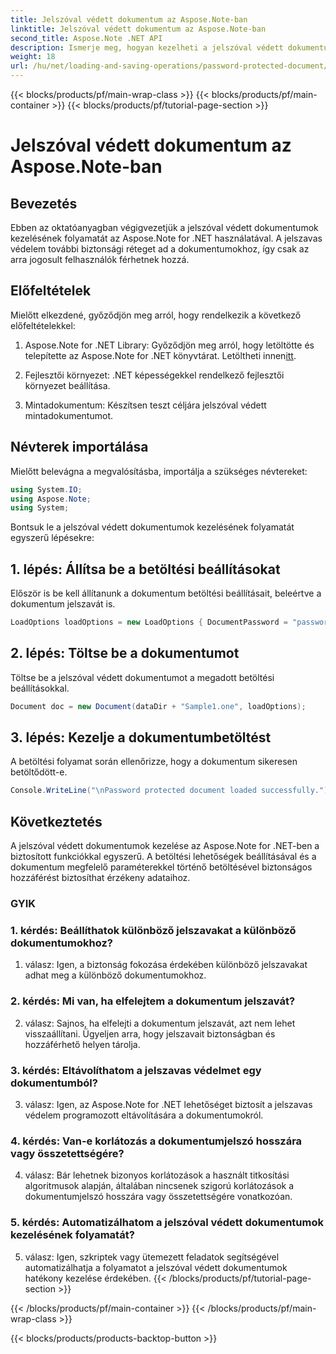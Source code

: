 ```yaml
---
title: Jelszóval védett dokumentum az Aspose.Note-ban
linktitle: Jelszóval védett dokumentum az Aspose.Note-ban
second_title: Aspose.Note .NET API
description: Ismerje meg, hogyan kezelheti a jelszóval védett dokumentumokat az Aspose.Note for .NET használatával. Könnyedén védheti bizalmas adatait.
weight: 18
url: /hu/net/loading-and-saving-operations/password-protected-document/
---
```


{{< blocks/products/pf/main-wrap-class >}}
{{< blocks/products/pf/main-container >}}
{{< blocks/products/pf/tutorial-page-section >}}

# Jelszóval védett dokumentum az Aspose.Note-ban

## Bevezetés

Ebben az oktatóanyagban végigvezetjük a jelszóval védett dokumentumok kezelésének folyamatát az Aspose.Note for .NET használatával. A jelszavas védelem további biztonsági réteget ad a dokumentumokhoz, így csak az arra jogosult felhasználók férhetnek hozzá.

## Előfeltételek

Mielőtt elkezdené, győződjön meg arról, hogy rendelkezik a következő előfeltételekkel:

1. Aspose.Note for .NET Library: Győződjön meg arról, hogy letöltötte és telepítette az Aspose.Note for .NET könyvtárat. Letöltheti innen[itt](https://releases.aspose.com/note/net/).

2. Fejlesztői környezet: .NET képességekkel rendelkező fejlesztői környezet beállítása.

3. Mintadokumentum: Készítsen teszt céljára jelszóval védett mintadokumentumot.

## Névterek importálása

Mielőtt belevágna a megvalósításba, importálja a szükséges névtereket:

```csharp
using System.IO;
using Aspose.Note;
using System;
```

Bontsuk le a jelszóval védett dokumentumok kezelésének folyamatát egyszerű lépésekre:

## 1. lépés: Állítsa be a betöltési beállításokat

Először is be kell állítanunk a dokumentum betöltési beállításait, beleértve a dokumentum jelszavát is.

```csharp
LoadOptions loadOptions = new LoadOptions { DocumentPassword = "password" };
```

## 2. lépés: Töltse be a dokumentumot

Töltse be a jelszóval védett dokumentumot a megadott betöltési beállításokkal.

```csharp
Document doc = new Document(dataDir + "Sample1.one", loadOptions);
```

## 3. lépés: Kezelje a dokumentumbetöltést

A betöltési folyamat során ellenőrizze, hogy a dokumentum sikeresen betöltődött-e.

```csharp
Console.WriteLine("\nPassword protected document loaded successfully.");
```

## Következtetés

A jelszóval védett dokumentumok kezelése az Aspose.Note for .NET-ben a biztosított funkciókkal egyszerű. A betöltési lehetőségek beállításával és a dokumentum megfelelő paraméterekkel történő betöltésével biztonságos hozzáférést biztosíthat érzékeny adataihoz.

### GYIK

### 1. kérdés: Beállíthatok különböző jelszavakat a különböző dokumentumokhoz?

1. válasz: Igen, a biztonság fokozása érdekében különböző jelszavakat adhat meg a különböző dokumentumokhoz.

### 2. kérdés: Mi van, ha elfelejtem a dokumentum jelszavát?

2. válasz: Sajnos, ha elfelejti a dokumentum jelszavát, azt nem lehet visszaállítani. Ügyeljen arra, hogy jelszavait biztonságban és hozzáférhető helyen tárolja.

### 3. kérdés: Eltávolíthatom a jelszavas védelmet egy dokumentumból?

3. válasz: Igen, az Aspose.Note for .NET lehetőséget biztosít a jelszavas védelem programozott eltávolítására a dokumentumokról.

### 4. kérdés: Van-e korlátozás a dokumentumjelszó hosszára vagy összetettségére?

4. válasz: Bár lehetnek bizonyos korlátozások a használt titkosítási algoritmusok alapján, általában nincsenek szigorú korlátozások a dokumentumjelszó hosszára vagy összetettségére vonatkozóan.

### 5. kérdés: Automatizálhatom a jelszóval védett dokumentumok kezelésének folyamatát?

5. válasz: Igen, szkriptek vagy ütemezett feladatok segítségével automatizálhatja a folyamatot a jelszóval védett dokumentumok hatékony kezelése érdekében.
{{< /blocks/products/pf/tutorial-page-section >}}

{{< /blocks/products/pf/main-container >}}
{{< /blocks/products/pf/main-wrap-class >}}

{{< blocks/products/products-backtop-button >}}
